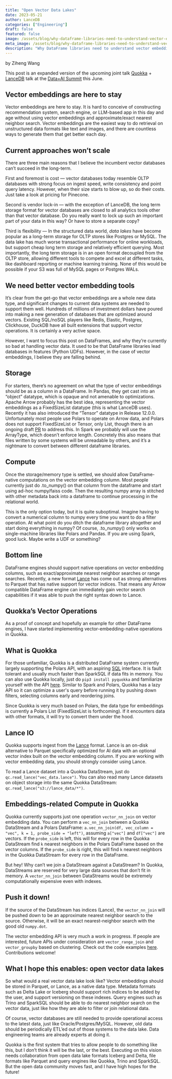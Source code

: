 ```yaml
---
title: "Open Vector Data Lakes"
date: 2023-05-21
author: LanceDB
categories: ["Engineering"]
draft: false
featured: false
image: /assets/blog/why-dataframe-libraries-need-to-understand-vector-embeddings-291343efd5c8/preview-image.png
meta_image: /assets/blog/why-dataframe-libraries-need-to-understand-vector-embeddings-291343efd5c8/preview-image.png
description: "Why DataFrame libraries need to understand vector embeddings."
---
```


by Ziheng Wang

This post is an expanded version of the upcoming joint talk [Quokka](https://github.com/marsupialtail/quokka) + [LanceDB](https://github.com/lancedb/lancedb) talk at the [Data+AI Summit](https://www.databricks.com/dataaisummit/) this June.

## Vector embeddings are here to stay

Vector embeddings are here to stay. It is hard to conceive of constructing recommendation system, search engine, or LLM-based app in this day and age without using vector embeddings and approximate/exact nearest neighbor search. Vector embeddings are the easiest way to do retrieval on unstructured data formats like text and images, and there are countless ways to generate them that get better each day.

## Current approaches won’t scale

There are three main reasons that I believe the incumbent vector databases can’t succeed in the long-term.

First and foremost is cost — vector databases today resemble OLTP databases with strong focus on ingest speed, write consistency and point query latency. However, when their size starts to blow up, so do their costs. Just take a look at pricing for Pinecone.

Second is vendor lock-in — with the exception of LanceDB, the long term storage format for vector databases are closed to all analytics tools other than that vector database. Do you really want to lock up such an important part of your data in this way? Or have to store a separate copy?

Third is flexibility — In the structured data world, *data lakes* have become popular as a long-term storage for OLTP stores like Postgres or MySQL. The data lake has much worse transactional performance for online workloads, but support cheap long term storage and relatively efficient querying. Most importantly, the long term storage is in an open format decoupled from the OLTP store, allowing different tools to compete and excel at different tasks, like dashboard reporting or machine learning training. None of this would be possible if your S3 was full of MySQL pages or Postgres WALs.

## We need better vector embedding tools

It’s clear from the get-go that vector embeddings are a whole new data type, and significant changes to current data systems are needed to support them well. Hundreds of millions of investment dollars have poured into making a new generation of databases that are optimized around vectors. Existing SQL/noSQL players like Redis, Elastic, Postgres, Clickhouse, DuckDB have all built extensions that support vector operations. It is certainly a very active space.

However, I want to focus this post on DataFrames, and why they’re currently so bad at handling vector data. It used to be that DataFrame libraries lead databases in features (Python UDFs). However, in the case of vector embeddings, I believe they are falling behind.

## Storage

For starters, there’s no agreement on what the type of vector embeddings should be as a column in a DataFrame. In Pandas, they get cast into an “object” datatype, which is opaque and not amenable to optimizations. Apache Arrow probably has the best idea, representing the vector embeddings as a FixedSizeList datatype (this is what LanceDB uses). Recently it has also introduced the “Tensor” datatype in Release 12.0.0. Unfortunately most people use Polars to operate on Arrow data, and Polars does not support FixedSizeList or Tensor, only List, though there is an ongoing draft [PR](https://github.com/pola-rs/polars/pull/8342) to address this. In Spark we probably will use the ArrayType, which doesn’t enforce length. Concretely this also means that files written by some systems will be unreadable by others, and it’s a nightmare to convert between different dataframe libraries.

## Compute

Once the storage/memory type is settled, we should allow DataFrame-native computations on the vector embedding column. Most people currently just do .to_numpy() on that column from the dataframe and start using ad-hoc numpy/faiss code. Then the resulting numpy array is stitched with other metadata back into a dataframe to continue processing in the relational world.

This is the only option today, but it is quite suboptimal. Imagine having to convert a numerical column to numpy every time you want to do a filter operation. At what point do you ditch the dataframe library altogether and start doing everything in numpy? Of course, .to_numpy() only works on single-machine libraries like Polars and Pandas. If you are using Spark, good luck. Maybe write a UDF or something?

## Bottom line

DataFrame engines should support native operations on vector embedding columns, such as exact/approximate nearest neighbor searches or range searches. Recently, a new format [Lance](https://github.com/eto-ai/lance) has come out as strong alternatives to Parquet that has native support for vector indices. That means any Arrow compatible DataFrame engine can immediately gain vector search capabilities if it was able to push the right syntax down to Lance.

## Quokka’s Vector Operations

As a proof of concept and hopefully an example for other DataFrame engines, I have started implementing vector-embedding-native operations in Quokka.

## What is Quokka

For those unfamiliar, Quokka is a distributed DataFrame system currently largely supporting the Polars API, with an aspiring [SQL](https://github.com/marsupialtail/quokka/blob/master/pyquokka/sql.py) interface. It is fault tolerant and usually much faster than SparkSQL if data fits in memory. You can also use Quokka locally, just do `pip3 install pyquokka` and familiarize yourself with the API [here](https://marsupialtail.github.io/quokka/simple/). Similar to Spark and Polars, Quokka has a lazy API so it can optimize a user's query before running it by pushing down filters, selecting columns early and reordering joins.

Since Quokka is very much based on Polars, the data type for embeddings is currently a Polars List (FixedSizeList is forthcoming). If it encounters data with other formats, it will try to convert them under the hood.

## Lance IO

Quokka supports ingest from the [Lance](https://github.com/eto-ai/lance) format. Lance is an on-disk alternative to Parquet specifically optimized for AI data with an optional vector index built on the vector embedding column. If you are working with vector embedding data, you should strongly consider using Lance.

To read a Lance dataset into a Quokka DataStream, just do `qc.read_lance("vec_data.lance")`. You can also read many Lance datasets on object storage into the same Quokka DataStream: `qc.read_lance("s3://lance_data/*")`.

## Embeddings-related Compute in Quokka

Quokka currently supports just one operation `vector_nn_join` on vector embedding data. You can perform a `vec_nn_join` between a Quokka DataStream and a Polars DataFrame: `a.vec_nn_join(df, vec_column = "vec", k = 1, probe_side = "left")`, assuming `a["vec"]` and `df["vec"]` are vectors. If the `probe_side` is left, this will for every row in the Quokka DataStream find `k` nearest neighbors in the Polars DataFrame based on the vector columns. If the `probe_side` is right, this will find `k` nearest neighbors in the Quokka DataStream for every row in the DataFrame.

But hey! Why can’t we join a DataStream against a DataStream? In Quokka, DataStreams are reserved for very large data sources that don’t fit in memory. A `vector_nn_join` between DataStreams would be extremely computationally expensive even with indexes.

## Push it down!

If the source of the DataStream has indices (Lance), the `vector_nn_join` will be pushed down to be an approximate nearest neighbor search to the source. Otherwise, it will be an exact nearest-neighbor search with the good old `numpy.dot`.

The vector embedding API is very much a work in progress. If people are interested, future APIs under consideration are `vector_range_join` and `vector_groupby` based on clustering. Check out the code examples [here](https://github.com/marsupialtail/quokka/blob/master/apps/vectors/do_lance.py). Contributions welcome!

## What I hope this enables: open vector data lakes

So what would a real vector data lake look like? Vector embeddings should be stored in Parquet, or Lance, as a native data type. Metadata formats such as Delta Lake or Iceberg should support rich indices to be added by the user, and support versioning on these indexes. Query engines such as Trino and SparkSQL should be able to do nearest neighbor search on the vector data, just like how they are able to filter or join relational data.

Of course, vector databases are still needed to provide operational access to the latest data, just like Oracle/Postgres/MySQL. However, old data should be periodically ETL’ed out of those systems to the data lake. Data engineering teams are already experts at doing it.

Quokka is the first system that tries to allow people to do something like this, but I don’t think it will be the last, or the best. Executing on this vision needs collaboration from open data lake formats Iceberg and Delta, file formats like Parquet and query engines like Quokka, Trino and SparkSQL. But the open data community moves fast, and I have high hopes for the future!
